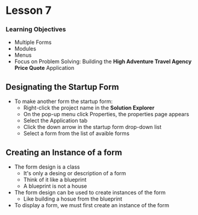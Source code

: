 # Lesson 7

### Learning Objectives
- Multiple Forms
- Modules
- Menus
- Focus on Problem Solving: Building the **High Adventure Travel Agency Price Quote** Application

## Designating the Startup Form

- To make another form the startup form:
  - Right-click the project name in the **Solution Explorer**
  - On the pop-up menu click Properties, the properties page appears
  - Select the Application tab
  - Click the down arrow in the startup form drop-down list
  - Select a form from the list of avaible forms

## Creating an Instance of a form

- The form design is a class
  - It's only a desing or description of a form
  - Think of it like a blueprint
  - A blueprint is not a house
- The form design can be used to create instances of the form
  - Like building a hosue from the blueprint
- To display a form, we must first create an instance of the form


